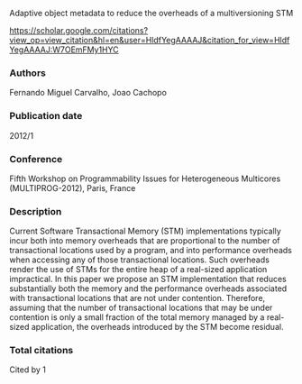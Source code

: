 Adaptive object metadata to reduce the overheads of a multiversioning STM

https://scholar.google.com/citations?view_op=view_citation&hl=en&user=HldfYegAAAAJ&citation_for_view=HldfYegAAAAJ:W7OEmFMy1HYC

### Authors
Fernando Miguel Carvalho, Joao Cachopo
### Publication date
2012/1
### Conference
Fifth Workshop on Programmability Issues for Heterogeneous Multicores (MULTIPROG-2012), Paris, France
### Description
Current Software Transactional Memory (STM) implementations typically incur both into memory overheads that are proportional to the number of transactional locations used by a program, and into performance overheads when accessing any of those transactional locations. Such overheads render the use of STMs for the entire heap of a real-sized application impractical.
In this paper we propose an STM implementation that reduces substantially both the memory and the performance overheads associated with transactional locations that are not under contention. Therefore, assuming that the number of transactional locations that may be under contention is only a small fraction of the total memory managed by a real-sized application, the overheads introduced by the STM become residual.
### Total citations
Cited by 1